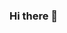 ### Hi there 👋

<!--
**afitzpa5/afitzpa5** is a ✨ _special_ ✨ repository because its `README.md` (this file) appears on your GitHub profile.
Here is where I post some miscellaneous code produced during my physics education.
###Here is where I post some miscellaneous code produced during my physics education.
